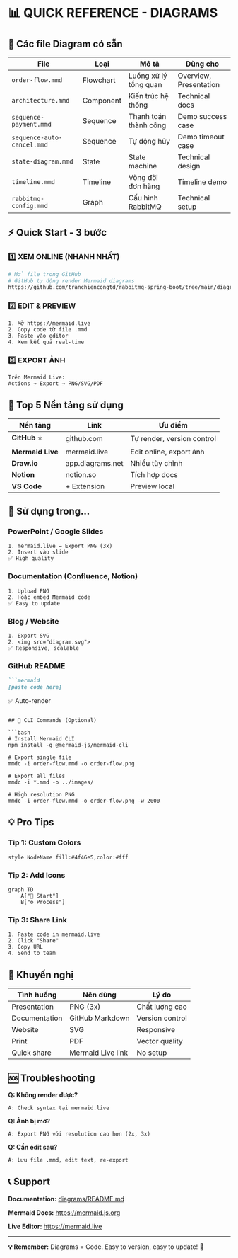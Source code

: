 # 📊 QUICK REFERENCE - DIAGRAMS

## 🎯 Các file Diagram có sẵn

| File | Loại | Mô tả | Dùng cho |
|------|------|-------|----------|
| `order-flow.mmd` | Flowchart | Luồng xử lý tổng quan | Overview, Presentation |
| `architecture.mmd` | Component | Kiến trúc hệ thống | Technical docs |
| `sequence-payment.mmd` | Sequence | Thanh toán thành công | Demo success case |
| `sequence-auto-cancel.mmd` | Sequence | Tự động hủy | Demo timeout case |
| `state-diagram.mmd` | State | State machine | Technical design |
| `timeline.mmd` | Timeline | Vòng đời đơn hàng | Timeline demo |
| `rabbitmq-config.mmd` | Graph | Cấu hình RabbitMQ | Technical setup |

## ⚡ Quick Start - 3 bước

### 1️⃣ XEM ONLINE (NHANH NHẤT)

```bash
# Mở file trong GitHub
# GitHub tự động render Mermaid diagrams
https://github.com/tranchiencongtd/rabbitmq-spring-boot/tree/main/diagrams
```

### 2️⃣ EDIT & PREVIEW

```
1. Mở https://mermaid.live
2. Copy code từ file .mmd
3. Paste vào editor
4. Xem kết quả real-time
```

### 3️⃣ EXPORT ẢNH

```
Trên Mermaid Live:
Actions → Export → PNG/SVG/PDF
```

## 🎨 Top 5 Nền tảng sử dụng

| Nền tảng | Link | Ưu điểm |
|----------|------|---------|
| **GitHub** ⭐ | github.com | Tự render, version control |
| **Mermaid Live** | mermaid.live | Edit online, export ảnh |
| **Draw.io** | app.diagrams.net | Nhiều tùy chỉnh |
| **Notion** | notion.so | Tích hợp docs |
| **VS Code** | + Extension | Preview local |

## 📱 Sử dụng trong...

### PowerPoint / Google Slides
```
1. mermaid.live → Export PNG (3x)
2. Insert vào slide
✅ High quality
```

### Documentation (Confluence, Notion)
```
1. Upload PNG
2. Hoặc embed Mermaid code
✅ Easy to update
```

### Blog / Website
```
1. Export SVG
2. <img src="diagram.svg">
✅ Responsive, scalable
```

### GitHub README
```markdown
```mermaid
[paste code here]
```
✅ Auto-render
```

## 🔧 CLI Commands (Optional)

```bash
# Install Mermaid CLI
npm install -g @mermaid-js/mermaid-cli

# Export single file
mmdc -i order-flow.mmd -o order-flow.png

# Export all files
mmdc -i *.mmd -o ../images/

# High resolution PNG
mmdc -i order-flow.mmd -o order-flow.png -w 2000
```

## 💡 Pro Tips

### Tip 1: Custom Colors
```mermaid
style NodeName fill:#4f46e5,color:#fff
```

### Tip 2: Add Icons
```mermaid
graph TD
    A["🚀 Start"]
    B["⚙️ Process"]
```

### Tip 3: Share Link
```
1. Paste code in mermaid.live
2. Click "Share"
3. Copy URL
4. Send to team
```

## 🎯 Khuyến nghị

| Tình huống | Nên dùng | Lý do |
|------------|----------|-------|
| Presentation | PNG (3x) | Chất lượng cao |
| Documentation | GitHub Markdown | Version control |
| Website | SVG | Responsive |
| Print | PDF | Vector quality |
| Quick share | Mermaid Live link | No setup |

## 🆘 Troubleshooting

**Q: Không render được?**
```
A: Check syntax tại mermaid.live
```

**Q: Ảnh bị mờ?**
```
A: Export PNG với resolution cao hơn (2x, 3x)
```

**Q: Cần edit sau?**
```
A: Lưu file .mmd, edit text, re-export
```

## 📞 Support

**Documentation:** [diagrams/README.md](README.md)

**Mermaid Docs:** https://mermaid.js.org

**Live Editor:** https://mermaid.live

---

**💡 Remember:** Diagrams = Code. Easy to version, easy to update! 🚀
